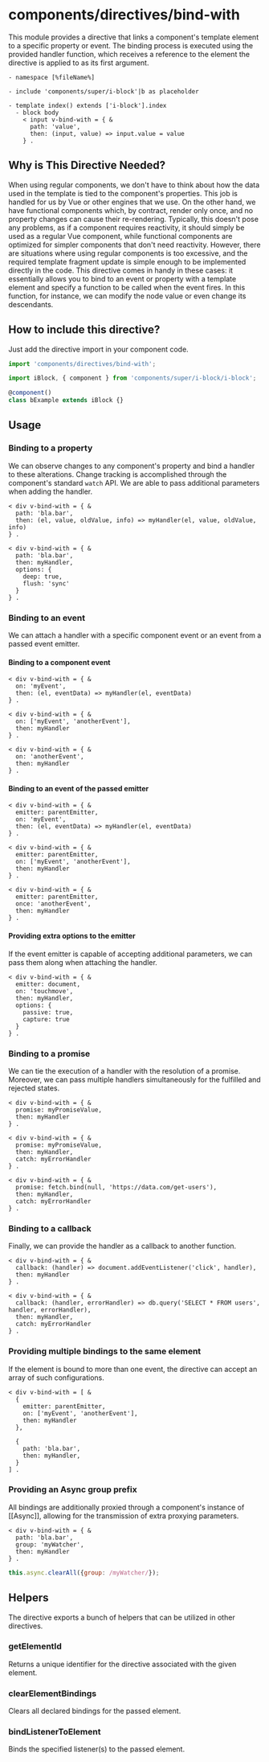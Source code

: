 # components/directives/bind-with

This module provides a directive that links a component's template element to a specific property or event.
The binding process is executed using the provided handler function,
which receives a reference to the element the directive is applied to as its first argument.

```
- namespace [%fileName%]

- include 'components/super/i-block'|b as placeholder

- template index() extends ['i-block'].index
  - block body
    < input v-bind-with = { &
      path: 'value',
      then: (input, value) => input.value = value
    } .
```

## Why is This Directive Needed?

When using regular components, we don't have to think about how the data used in the template is tied to
the component's properties.
This job is handled for us by Vue or other engines that we use.
On the other hand, we have functional components which, by contract, render only once,
and no property changes can cause their re-rendering.
Typically, this doesn't pose any problems, as if a component requires reactivity,
it should simply be used as a regular Vue component, while functional components are optimized for simpler components
that don't need reactivity.
However, there are situations where using regular components is too excessive,
and the required template fragment update is simple enough to be implemented directly in the code.
This directive comes in handy in these cases:
it essentially allows you to bind to an event or property with a template element
and specify a function to be called when the event fires.
In this function, for instance, we can modify the node value or even change its descendants.

## How to include this directive?

Just add the directive import in your component code.

```js
import 'components/directives/bind-with';

import iBlock, { component } from 'components/super/i-block/i-block';

@component()
class bExample extends iBlock {}
```

## Usage

### Binding to a property

We can observe changes to any component's property and bind a handler to these alterations.
Change tracking is accomplished through the component's standard `watch` API.
We are able to pass additional parameters when adding the handler.

```
< div v-bind-with = { &
  path: 'bla.bar',
  then: (el, value, oldValue, info) => myHandler(el, value, oldValue, info)
} .

< div v-bind-with = { &
  path: 'bla.bar',
  then: myHandler,
  options: {
    deep: true,
    flush: 'sync'
  }
} .
```

### Binding to an event

We can attach a handler with a specific component event or an event from a passed event emitter.

#### Binding to a component event

```
< div v-bind-with = { &
  on: 'myEvent',
  then: (el, eventData) => myHandler(el, eventData)
} .

< div v-bind-with = { &
  on: ['myEvent', 'anotherEvent'],
  then: myHandler
} .

< div v-bind-with = { &
  on: 'anotherEvent',
  then: myHandler
} .
```

#### Binding to an event of the passed emitter

```
< div v-bind-with = { &
  emitter: parentEmitter,
  on: 'myEvent',
  then: (el, eventData) => myHandler(el, eventData)
} .

< div v-bind-with = { &
  emitter: parentEmitter,
  on: ['myEvent', 'anotherEvent'],
  then: myHandler
} .

< div v-bind-with = { &
  emitter: parentEmitter,
  once: 'anotherEvent',
  then: myHandler
} .
```

#### Providing extra options to the emitter

If the event emitter is capable of accepting additional parameters, we can pass them along when attaching the handler.

```
< div v-bind-with = { &
  emitter: document,
  on: 'touchmove',
  then: myHandler,
  options: {
    passive: true,
    capture: true
  }
} .
```

### Binding to a promise

We can tie the execution of a handler with the resolution of a promise.
Moreover, we can pass multiple handlers simultaneously for the fulfilled and rejected states.

```
< div v-bind-with = { &
  promise: myPromiseValue,
  then: myHandler
} .

< div v-bind-with = { &
  promise: myPromiseValue,
  then: myHandler,
  catch: myErrorHandler
} .

< div v-bind-with = { &
  promise: fetch.bind(null, 'https://data.com/get-users'),
  then: myHandler,
  catch: myErrorHandler
} .
```

### Binding to a callback

Finally, we can provide the handler as a callback to another function.

```
< div v-bind-with = { &
  callback: (handler) => document.addEventListener('click', handler),
  then: myHandler
} .

< div v-bind-with = { &
  callback: (handler, errorHandler) => db.query('SELECT * FROM users', handler, errorHandler),
  then: myHandler,
  catch: myErrorHandler
} .
```

### Providing multiple bindings to the same element

If the element is bound to more than one event, the directive can accept an array of such configurations.

```
< div v-bind-with = [ &
  {
    emitter: parentEmitter,
    on: ['myEvent', 'anotherEvent'],
    then: myHandler
  },

  {
    path: 'bla.bar',
    then: myHandler,
  }
] .
```

### Providing an Async group prefix

All bindings are additionally proxied through a component's instance of [[Async]],
allowing for the transmission of extra proxying parameters.

```
< div v-bind-with = { &
  path: 'bla.bar',
  group: 'myWatcher',
  then: myHandler
} .
```

```js
this.async.clearAll({group: /myWatcher/});
```

## Helpers

The directive exports a bunch of helpers that can be utilized in other directives.

### getElementId

Returns a unique identifier for the directive associated with the given element.

### clearElementBindings

Clears all declared bindings for the passed element.

### bindListenerToElement

Binds the specified listener(s) to the passed element.
